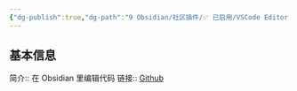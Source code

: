 ```yaml
---
{"dg-publish":true,"dg-path":"9 Obsidian/社区插件/✅ 已启用/VSCode Editor.md","permalink":"/9 Obsidian/社区插件/✅ 已启用/VSCode Editor/","created":"2025-07-31","updated":"2025-07-31"}
---
```



## 基本信息

简介:: 在 Obsidian 里编辑代码
链接:: [Github](https://github.com/sunxvming/obsidian-vscode-editor)